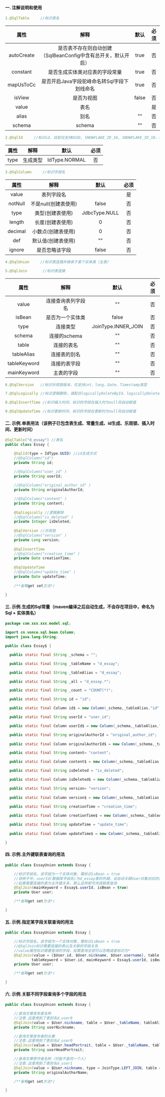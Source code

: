 #### 一. 注解说明和使用
```java
1.@SqlTable     //标识表名
```
属性  | 解释  | 默认 | 必须
 :----: | :-----: | :-----: | :------:  
 autoCreate  | 是否表不存在则自动创建（SqlBeanConfig中含有总开关，默认开启） | true | 否
 constant  | 是否生成实体类对应表的字段常量 | true | 否
 mapUsToCc  | 是否开启Java字段驼峰命名转Sql字段下划线命名 | true | 否
 isView  | 是否为视图 | false | 否
 value  | 表名 |  | 是
 alias  | 别名 | "" | 否
 schema  | schema | "" | 否

```java
2.@SqlId     //标识id，目前仅支持UUID, SNOWFLAKE_ID_16, SNOWFLAKE_ID_18，请查看IdType枚举类
```

属性  | 解释  | 默认 | 必须
 :----: | :-----: | :-----: | :------: 
 type  | 生成类型 | IdType.NORMAL | 否

```java
3.@SqlColumn     //标识字段名
```

属性  | 解释  | 默认 | 必须
 :----: | :-----: | :-----: | :------: 
 value  | 表列字段名 |  | 是
 notNull  | 不是null(创建表使用) | false | 否
 type  | 类型(创建表使用) | JdbcType.NULL | 否
 length  | 长度(创建表使用) | 0 | 否
 decimal  | 小数点(创建表使用) | 0 | 否
 def  | 默认值(创建表使用) | "" | 否
 ignore  | 是否忽略该字段 | false | 否

```java
4.@SqlUnion     //标识表连接并继承于某个实体类（主表）
```

```java
5.@SqlJoin       //标识表连接
```

属性  | 解释  | 默认 | 必须
 :----: | :-----: | :-----: | :------: 
 value  | 连接查询表列字段名 | "" | 否
 isBean  | 是否为一个实体类 | false | 否
 type  | 连接类型 | JoinType.INNER_JOIN |否
 schema | 连接的schema | "" |否
 table | 连接的表名 | "" |否
 tableAlias | 连接表的别名 | "" |否
 tableKeyword | 连接的表字段 | "" |否
 mainKeyword | 主表的字段 | "" |否


```java
6.@SqlVersion   //标识乐观锁版本，仅支持int、long、Date、Timestamp类型
```

```java
7.@SqlLogically //标识逻辑删除，请配合logicallyDeleteById、logicallyDeleteByCondition这两个方法使用，请查看内置Delete文档
```

```java
8.@SqlInsertTime //标识插入时间，标识的字段在插入时为null将自动赋值
```

```java
9.@SqlUpdateTime //标识更新时间，标识的字段在更新时为null将自动赋值
```

#### 二. 示例.单表用法（该例子已包含表生成、常量生成、id生成、乐观锁、插入时间、更新时间）
```java
@SqlTable("d_essay") //表名
public class Essay {

	@SqlId(type = IdType.UUID) //id生成方式
	//@SqlColumn("id")
	private String id;

	//@SqlColumn("user_id" )
	private String userId;
	
	//@SqlColumn("original_author_id" )
	private String originalAuthorId;

	//@SqlColumn("content" )
	private String content;
	
	@SqlLogically //逻辑删除
	//@SqlColumn("is_deleted" )
	private Integer isDeleted;
	
	@SqlVersion //乐观锁
	//@SqlColumn("version" )
	private Long version;
	
	@SqlInsertTime
	//@SqlColumn("creation_time" )
	private Date creationTime;
	
	@SqlUpdateTime
	//@SqlColumn("update_time" )
	private Date updateTime;
	
	/**省略get set方法*/
	
}
```

#### 三. 示例.生成的Sql常量（maven编译之后自动生成，不会存在项目中，命名为Sql + 实体类名）
```java
package com.xxx.xxx.model.sql;

import cn.vonce.sql.bean.Column;
import java.lang.String;

public class Essay$ {

  public static final String _schema = "";

  public static final String _tableName = "d_essay";

  public static final String _tableAlias = "d_essay";

  public static final String _all = "d_essay.*";

  public static final String _count = "COUNT(*)";

  public static final String id = "id";

  public static final Column id$ = new Column(_schema,_tableAlias,"id","");

  public static final String userId = "user_id";

  public static final Column userId$ = new Column(_schema,_tableAlias,"user_id","");

  public static final String originalAuthorId = "original_author_id";
  
  public static final Column originalAuthorId$ = new Column(_schema,_tableAlias,"original_author_id","");

  public static final String content= "content";

  public static final Column content$ = new Column(_schema,_tableAlias,"content","");

  public static final String isDeleted = "is_deleted";

  public static final Column isDeleted$ = new Column(_schema,_tableAlias,"is_deleted","");

  public static final String version= "version";
  
  public static final Column version$ = new Column(_schema,_tableAlias,"version","");

  public static final String creationTime = "creation_time";
  
  public static final Column creationTime$ = new Column(_schema,_tableAlias,"creation_time","");

  public static final String updateTime = "update_time";
  
  public static final Column updateTime$ = new Column(_schema,_tableAlias,"update_time","");

}
```
#### 四. 示例.主外键联表查询的用法
```java
public class EssayUnion extends Essay {

	//标识字段名，该字段为一个实体对象，需标识isBean = true
	//该例子中，userId(数据库字段名)为d_essay表的外键，会自动关联User对象对应的表id
	//如果需要连接的表为主外键关系，那么这样即可完成联表查询
	@SqlJoin(mainKeyword = Essay$.userId, isBean = true)
	private User user;

	/**省略get set方法*/

}
```
#### 五. 示例.指定某字段关联查询的用法
```java
public class EssayUnion extends Essay {

	//标识字段名，该字段为一个实体对象，需标识isBean = true
	//@SqlJoin标识需要连接的表以及关联的字段关系
	//value属性标识需要查询的字段，如需查询全部可以忽略或者标识为*
	@SqlJoin(value = {$User.id, $User.nickname, $User.username}, table = $User._tableName ,
            tableKeyword = $User.id, mainKeyword = Essay$.userId, isBean = true)
	private User user;

	/**省略get set方法*/

}
```
#### 六. 示例.关联不同字段查询多个字段的用法
```java
public class EssayUnion extends Essay {

	//查询文章发布者名称
	//注意.这里用到了表别名d_user0
	@SqlJoin(value = $User.nickname, table = $User._tableName, tableAlias = "user0", tableKeyword = $User.id, mainKeyword = Essay$.userId)
	private String userNickname;

	//查询文章发布者的头像
	//注意.这里用到了表别名d_user0
	@SqlJoin(value = $User.headPortrait, table = $User._tableName, tableAlias = "user0", tableKeyword = $User.id, mainKeyword = Essay$.userId)
	private String userHeadPortrait;

	//查询文章原作者名称（可能不是同一个人）
	//注意.这里用到了表别名d_user1
	@SqlJoin(value = $User.nickname, type = JoinType.LEFT_JOIN, table = $User._tableName, tableAlias = "user1", tableKeyword = $User.id, mainKeyword = Essay$.originalAuthorId)
	private String originalAuthorName;

	/**省略get set方法*/

}
```
